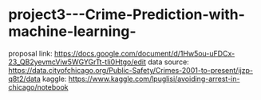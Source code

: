 # project3---Crime-Prediction-with-machine-learning-
proposal link: https://docs.google.com/document/d/1Hw5ou-uFDCx-23_QB2yevmcViw5WGYGrTt-tIi0Htgo/edit
data source: https://data.cityofchicago.org/Public-Safety/Crimes-2001-to-present/ijzp-q8t2/data
kaggle: https://www.kaggle.com/lpuglisi/avoiding-arrest-in-chicago/notebook
